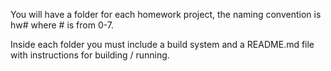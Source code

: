 You will have a folder for each homework project, the naming convention is hw# where # is from 0-7.

Inside each folder you must include a build system and a README.md file with instructions for building / running.

